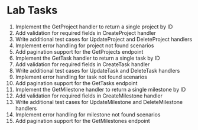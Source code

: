 # Lab Tasks

1. Implement the GetProject handler to return a single project by ID
2. Add validation for required fields in CreateProject handler
3. Write additional test cases for UpdateProject and DeleteProject handlers
4. Implement error handling for project not found scenarios
5. Add pagination support for the GetProjects endpoint
6. Implement the GetTask handler to return a single task by ID
7. Add validation for required fields in CreateTask handler
8. Write additional test cases for UpdateTask and DeleteTask handlers
9. Implement error handling for task not found scenarios
10. Add pagination support for the GetTasks endpoint
11. Implement the GetMilestone handler to return a single milestone by ID
12. Add validation for required fields in CreateMilestone handler
13. Write additional test cases for UpdateMilestone and DeleteMilestone handlers
14. Implement error handling for milestone not found scenarios
15. Add pagination support for the GetMilestones endpoint
